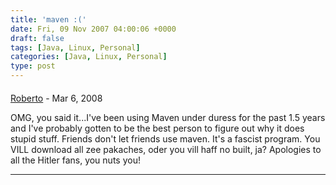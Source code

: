 ```yaml
---
title: 'maven :('
date: Fri, 09 Nov 2007 04:00:06 +0000
draft: false
tags: [Java, Linux, Personal]
categories: [Java, Linux, Personal]
type: post
---
```



#### 
[Roberto]( "bobtins@pacbell.net") - <time datetime="2008-03-15 05:03:02">Mar 6, 2008</time>

OMG, you said it...I've been using Maven under duress for the past 1.5 years and I've probably gotten to be the best person to figure out why it does stupid stuff. Friends don't let friends use maven. It's a fascist program. You VILL download all zee pakaches, oder you vill haff no built, ja? Apologies to all the Hitler fans, you nuts you!
<hr />
